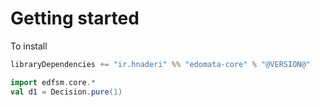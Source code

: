 # Getting started

To install 

```scala
libraryDependencies += "ir.hnaderi" %% "edomata-core" % "@VERSION@"
```

```scala mdoc
import edfsm.core.*
val d1 = Decision.pure(1)
```
